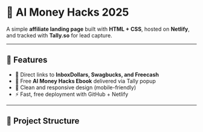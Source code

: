 # 🚀 AI Money Hacks 2025

A simple **affiliate landing page** built with **HTML + CSS**, hosted on **Netlify**, and tracked with **Tally.so** for lead capture.  

---

## 🌟 Features
- 💸 Direct links to **InboxDollars, Swagbucks, and Freecash**
- 📘 Free **AI Money Hacks Ebook** delivered via Tally popup
- 🎨 Clean and responsive design (mobile-friendly)
- ⚡ Fast, free deployment with GitHub + Netlify

---

## 📂 Project Structure
